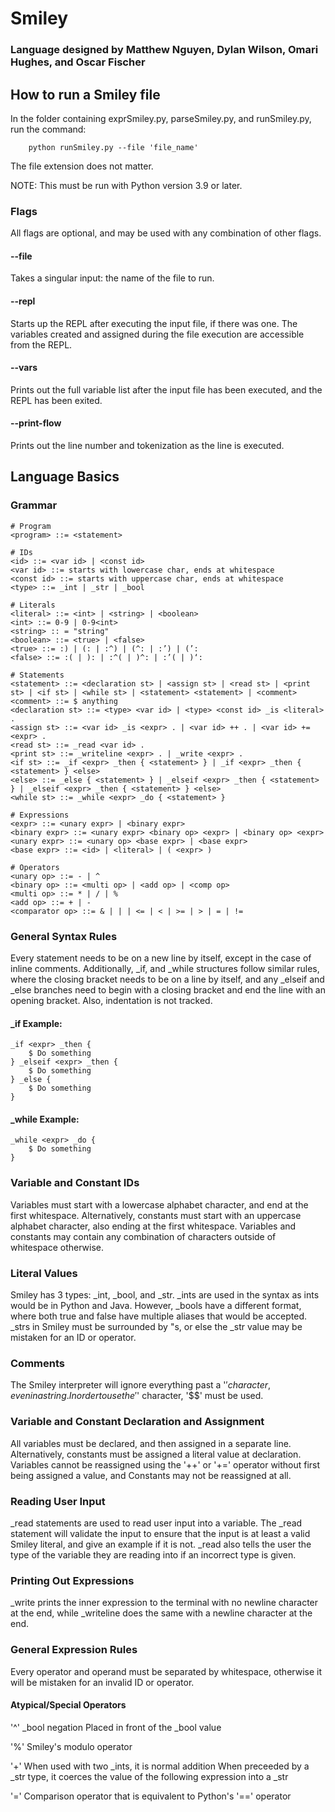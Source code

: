 # Smiley
### Language designed by Matthew Nguyen, Dylan Wilson, Omari Hughes, and Oscar Fischer

## How to run a Smiley file
In the folder containing exprSmiley.py, parseSmiley.py, and runSmiley.py, run the command:

```
    python runSmiley.py --file 'file_name'
```
    
The file extension does not matter.

NOTE: This must be run with Python version 3.9 or later.

### Flags
All flags are optional, and may be used with any combination of other flags.
#### --file
Takes a singular input: the name of the file to run.

#### --repl
Starts up the REPL after executing the input file, if there was one. The variables created and
assigned during the file execution are accessible from the REPL. 

#### --vars
Prints out the full variable list after the input file has been executed, and the REPL has been
exited.

#### --print-flow
Prints out the line number and tokenization as the line is executed.

## Language Basics
### Grammar
```
# Program
<program> ::= <statement>

# IDs
<id> ::= <var id> | <const id>
<var id> ::= starts with lowercase char, ends at whitespace
<const id> ::= starts with uppercase char, ends at whitespace 
<type> ::= _int | _str | _bool

# Literals
<literal> ::= <int> | <string> | <boolean>
<int> ::= 0-9 | 0-9<int> 
<string> :: = "string"
<boolean> ::= <true> | <false> 
<true> ::= :) | (: | :^) | (^: | :’) | (’:
<false> ::= :( | ): | :^( | )^: | :’( | )‘:

# Statements
<statement> ::= <declaration st> | <assign st> | <read st> | <print st> | <if st> | <while st> | <statement> <statement> | <comment>
<comment> ::= $ anything
<declaration st> ::= <type> <var id> | <type> <const id> _is <literal> . 
<assign st> ::= <var id> _is <expr> . | <var id> ++ . | <var id> += <expr> .
<read st> ::= _read <var id> .
<print st> ::= _writeline <expr> . | _write <expr> .
<if st> ::= _if <expr> _then { <statement> } | _if <expr> _then { <statement> } <else>
<else> ::= _else { <statement> } | _elseif <expr> _then { <statement> } | _elseif <expr> _then { <statement> } <else>
<while st> ::= _while <expr> _do { <statement> }

# Expressions
<expr> ::= <unary expr> | <binary expr> 
<binary expr> ::= <unary expr> <binary op> <expr> | <binary op> <expr>
<unary expr> ::= <unary op> <base expr> | <base expr> 
<base expr> ::= <id> | <literal> | ( <expr> ) 

# Operators
<unary op> ::= - | ^
<binary op> ::= <multi op> | <add op> | <comp op>
<multi op> ::= * | / | %
<add op> ::= + | -
<comparator op> ::= & | | | <= | < | >= | > | = | !=
```

### General Syntax Rules
Every statement needs to be on a new line by itself, except in the case of inline comments. 
Additionally, _if, and _while structures follow similar rules, where the closing bracket needs to
be on a line by itself, and any _elseif and _else branches need to begin with a closing bracket and
end the line with an opening bracket. Also, indentation is not tracked.

#### _if Example:
```
_if <expr> _then {
    $ Do something
} _elseif <expr> _then {
    $ Do something
} _else {
    $ Do something
}
```

#### _while Example:
```
_while <expr> _do {
    $ Do something
}
```

### Variable and Constant IDs
Variables must start with a lowercase alphabet character, and end at the first whitespace.
Alternatively, constants must start with an uppercase alphabet character, also ending at the first
whitespace. Variables and constants may contain any combination of characters outside of whitespace
otherwise. 

### Literal Values
Smiley has 3 types: _int, _bool, and _str. _ints are used in the syntax as ints would be in Python 
and Java. However, _bools have a different format, where both true and false have multiple aliases 
that would be accepted. _strs in Smiley must be surrounded by "s, or else the _str value may be
mistaken for an ID or operator.

### Comments
The Smiley interpreter will ignore everything past a '$' character, even in a string. In order to
use the '$' character, '$$' must be used. 

### Variable and Constant Declaration and Assignment
All variables must be declared, and then assigned in a separate line. Alternatively, constants 
must be assigned a literal value at declaration. Variables cannot be reassigned using the '++' or
'+=' operator without first being assigned a value, and Constants may not be reassigned at all.

### Reading User Input
_read statements are used to read user input into a variable. The _read statement will validate
the input to ensure that the input is at least a valid Smiley literal, and give an example if it
is not. _read also tells the user the type of the variable they are reading into if an incorrect
type is given.

### Printing Out Expressions
_write prints the inner expression to the terminal with no newline character at the end, while
_writeline does the same with a newline character at the end.

### General Expression Rules
Every operator and operand must be separated by whitespace, otherwise it will be mistaken for an
invalid ID or operator.

#### Atypical/Special Operators
'^'
    _bool negation
    Placed in front of the _bool value

'%'
    Smiley's modulo operator

'+'
    When used with two _ints, it is normal addition
    When preceeded by a _str type, it coerces the value of the following expression into a _str

'='
    Comparison operator that is equivalent to Python's '==' operator
